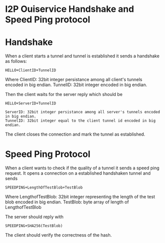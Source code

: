 # I2P Ouiservice Handshake and Speed Ping protocol

# Handshake

When a client starts a tunnel and tunnel is established it sends a handshake as follows:

    HELLO+ClientID+TunnelID

Where 
    ClientID: 32bit integer persistance among all client's tunnels encoded in big endian.
    TunnelID: 32bit integer encoded in big endian.

Then the client waits for the server reply which should be

    HELLO+ServerID+TunnelID

    ServerID: 32bit integer persistance among all server's tunnels encoded in big endian.
    TunnelID: 32bit integer equal to the client tunnel id encoded in big endian.
    
The client closes the connection and mark the tunnel as established.
    
# Speed Ping Protocol

When a client wants to check if the quality of a tunnel it sends a speed ping request. It opens
a connection on a established handshaken tunnel and sends
    
    SPEEDPING+LengthOfTestBlob+TestBlob
    
Where
    LengthofTestBlob: 32bit integer representing the length of the test blob encoded in big endian.
    TestBlob:         byte array of length of LengthofTestBlob
    
The server should reply with

    SPEEDPING+SHA256(TestBlob)
    
The client should verify the correctness of the hash.
